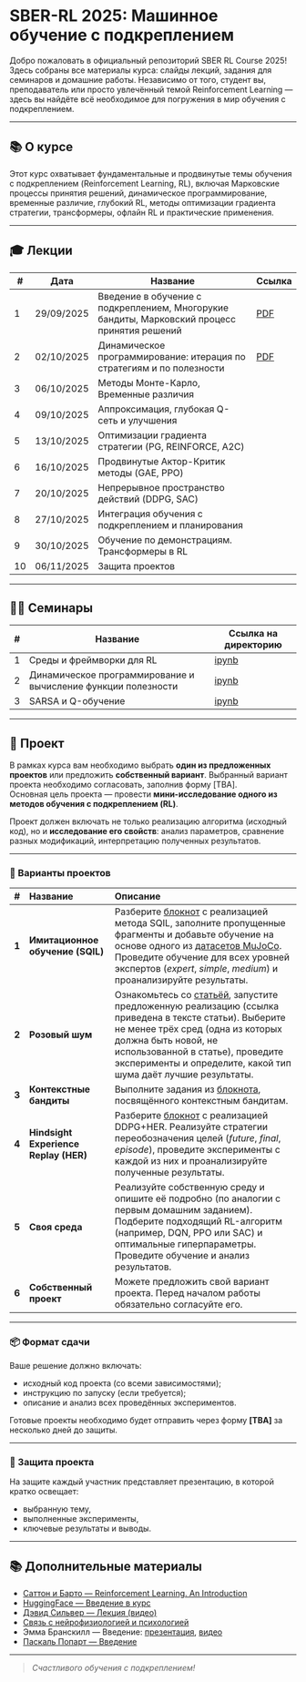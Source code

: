 # SBER-RL 2025: Машинное обучение с подкреплением

Добро пожаловать в официальный репозиторий SBER RL Course 2025! Здесь собраны все материалы курса: слайды лекций, задания для семинаров и домашние работы. Независимо от того, студент вы, преподаватель или просто увлечённый темой Reinforcement Learning — здесь вы найдёте всё необходимое для погружения в мир обучения с подкреплением.

---



## 📚 О курсе

Этот курс охватывает фундаментальные и продвинутые темы обучения с подкреплением (Reinforcement Learning, RL), включая Марковские процессы принятия решений, динамическое программирование, временные различие, глубокий RL, методы оптимизации градиента стратегии, трансформеры, офлайн RL и практические применения. 


---

## 🎓 Лекции

| #  | Дата       | Название                                                                                     | Ссылка                                                   |
| -- | ---------- | -------------------------------------------------------------------------------------------- | ---------------------------------------------------------------- |
| 1  | 29/09/2025 | Введение в обучение с подкреплением, Многорукие бандиты, Марковский процесс принятия решений |   [PDF](lectures/01_Введение-бандиты-МППР.pdf)                                                               |
| 2  | 02/10/2025 | Динамическое программирование: итерация по стратегиям и по полезности                        |    [PDF](lectures/02_Динамическое_программирование__итерация_по_стратегиям_и_по_полезности.pdf)                                                              |
| 3  | 06/10/2025 | Методы Монте-Карло, Временные различия                                                       |                                                                  |
| 4  | 09/10/2025 | Аппроксимация, глубокая Q-сеть и улучшения                                                   |                                                                  |
| 5  | 13/10/2025 | Оптимизации градиента стратегии (PG, REINFORCE, A2C)                                         |                                                                  |
| 6  | 16/10/2025 | Продвинутые Актор-Критик методы (GAE, PPO)                                                   |                                                                  |
| 7  | 20/10/2025 | Непрерывное пространство действий (DDPG, SAC)                                                |                                                                  |
| 8  | 27/10/2025 | Интеграция обучения с подкреплением и планирования                                           |                                                                  |
| 9 | 30/10/2025 | Обучение по демонстрациям. Трансформеры в RL                                                 |                                                                  |
| 10 | 06/11/2025 | Защита проектов                                                                              |                                                                  |



---

## 🧑‍💻 Семинары

| #  | Название                                 | Ссылка на директорию                     |
|----|---------------------------------------|-----------------------------------|
| 1  | Среды и фреймворки для RL | [ipynb](seminars/01_Main_Components_Frameworks.ipynb) |
| 2  | Динамическое программирование и вычисление функции полезности | [ipynb](seminars/02_Dynamic_Prog_MC_TD.ipynb) |
| 3  | SARSA и Q-обучение | [ipynb](seminars/03_SARSA_Q.ipynb) |


--- 

## 📘 Проект

В рамках курса вам необходимо выбрать **один из предложенных проектов** или предложить **собственный вариант**. Выбранный вариант проекта необходимо согласовать, заполнив форму [TBA].  
Основная цель проекта — провести **мини-исследование одного из методов обучения с подкреплением (RL)**.  

Проект должен включать не только реализацию алгоритма (исходный код), но и **исследование его свойств**: анализ параметров, сравнение разных модификаций, интерпретацию полученных результатов.

---

### 🧩 Варианты проектов

| # | Название | Описание |
|:-:|:----------|:----------|
| **1** | **Имитационное обучение (SQIL)** | Разберите [блокнот](projects/SQIL.ipynb) с реализацией метода SQIL, заполните пропущенные фрагменты и добавьте обучение на основе одного из [датасетов MuJoCo](https://minari.farama.org/main/datasets/mujoco/). Проведите обучение для всех уровней экспертов (*expert*, *simple*, *medium*) и проанализируйте результаты. |
| **2** | **Розовый шум** | Ознакомьтесь со [статьёй](https://openreview.net/forum?id=hQ9V5QN27eS), запустите предложенную реализацию (ссылка приведена в тексте статьи). Выберите не менее трёх сред (одна из которых должна быть новой, не использованной в статье), проведите эксперименты и определите, какой тип шума даёт лучшие результаты. |
| **3** | **Контекстные бандиты** | Выполните задания из [блокнота](projects/Bandits.ipynb), посвящённого контекстным бандитам. |
| **4** | **Hindsight Experience Replay (HER)** | Разберите [блокнот](projects/HER.ipynb) с реализацией DDPG+HER. Реализуйте стратегии переобозначения целей (*future*, *final*, *episode*), проведите эксперименты с каждой из них и проанализируйте полученные результаты. |
| **5** | **Своя среда** | Реализуйте собственную среду и опишите её подробно (по аналогии с первым домашним заданием). Подберите подходящий RL-алгоритм (например, DQN, PPO или SAC) и оптимальные гиперпараметры. Проведите обучение и анализ результатов. |
| **6** | **Собственный проект** | Можете предложить свой вариант проекта. Перед началом работы обязательно согласуйте его. |

---

### 📦 Формат сдачи

Ваше решение должно включать:
- исходный код проекта (со всеми зависимостями);
- инструкцию по запуску (если требуется);
- описание и анализ всех проведённых экспериментов.

Готовые проекты необходимо будет отправить через форму **[TBA]** за несколько дней до защиты.

---

### 🎤 Защита проекта

На защите каждый участник представляет презентацию, в которой кратко освещает:
- выбранную тему,
- выполненные эксперименты,
- ключевые результаты и выводы.


---

## 📚 Дополнительные материалы

- [Саттон и Барто — Reinforcement Learning. An Introduсtion](https://disk.yandex.ru/i/S92-w_CkJVfZmw)  
- [HuggingFace — Введение в курс](https://huggingface.co/learn/deep-rl-course/unit0/introduction)  
- [Дэвид Сильвер — Лекция (видео)](https://www.youtube.com/watch?v=2pWv7GOvuf0)  
- [Связь с нейрофизиологией и психологией](http://www.scholarpedia.org/article/Reinforcement_learning)  
- Эмма Бранскилл — Введение: [презентация](https://web.stanford.edu/class/cs234/slides/lecture1.pdf), [видео](https://youtu.be/FgzM3zpZ55o)  
- [Паскаль Попарт — Введение](https://cs.uwaterloo.ca/~ppoupart/teaching/cs885-spring18/slides/cs885-lecture1a.pdf)  


---
> *Счастливого обучения с подкреплением!*
